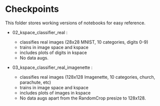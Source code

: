 # Checkpoints

This folder stores working versions of notebooks for easy reference.

- 02_kspace_classifier_real : 
	- classifies real images (28x28 MNIST, 10 categories, digits 0-9)
	- trains in image space and kspace
	- includes plots of digits in kspace 
	- No data augs.

- 03_kspace_classifier_real_imagenette :
	- classifies real images (128x128 Imagenette, 10 categories, church, parachute, etc)
	- trains in image space and kspace 
	- includes plots of images in kspace
	- No data augs apart from the RandomCrop presize to 128x128.